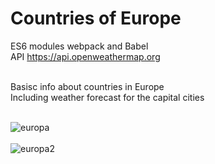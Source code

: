 <h1>Countries of Europe</h1>

ES6 modules webpack and Babel<br>
API https://api.openweathermap.org <br><br>

Basisc info about countries in Europe<br>
Including weather forecast for the capital cities<br><br>


![europa](https://user-images.githubusercontent.com/38325801/128051391-1b6cb785-16ea-49db-b330-821254650bc0.png)<br><br>
![europa2](https://user-images.githubusercontent.com/38325801/128149979-96ee8e0d-4b66-480f-ac04-ccb83cb01e22.png)
